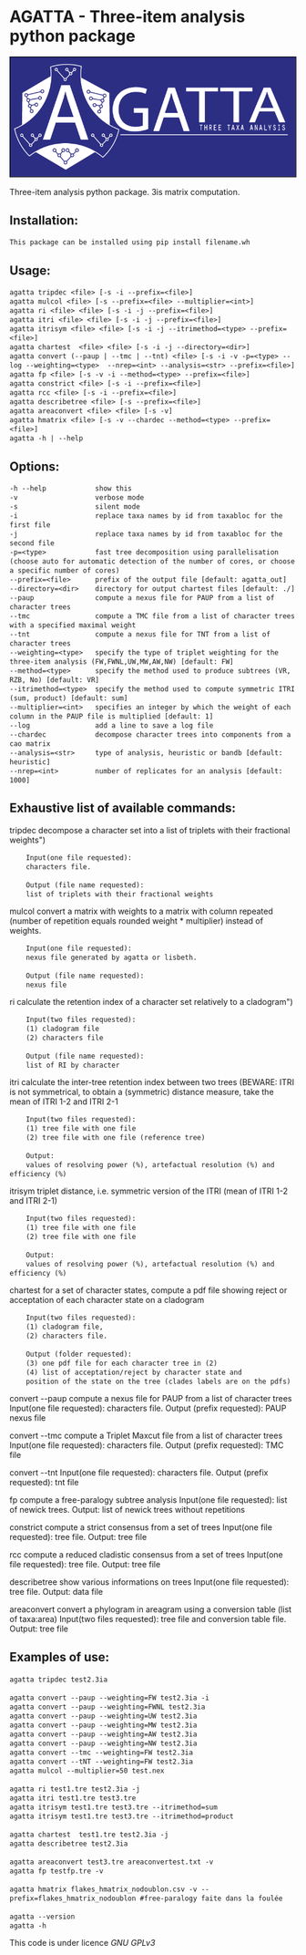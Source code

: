 # AGATTA - Three-item analysis python package

![alt text](https://github.com/VRineau/agatta/blob/main/agatta/agatta.png?raw=true)

Three-item analysis python package. 3is matrix computation.

## Installation:
	This package can be installed using pip install filename.wh


## Usage:    
    agatta tripdec <file> [-s -i --prefix=<file>]
    agatta mulcol <file> [-s --prefix=<file> --multiplier=<int>]
    agatta ri <file> <file> [-s -i -j --prefix=<file>]
    agatta itri <file> <file> [-s -i -j --prefix=<file>]
    agatta itrisym <file> <file> [-s -i -j --itrimethod=<type> --prefix=<file>]
    agatta chartest  <file> <file> [-s -i -j --directory=<dir>]
    agatta convert (--paup | --tmc | --tnt) <file> [-s -i -v -p=<type> --log --weighting=<type>  --nrep=<int> --analysis=<str> --prefix=<file>]
    agatta fp <file> [-s -v -i --method=<type> --prefix=<file>]
    agatta constrict <file> [-s -i --prefix=<file>]
    agatta rcc <file> [-s -i --prefix=<file>]
    agatta describetree <file> [-s --prefix=<file>]
    agatta areaconvert <file> <file> [-s -v]
    agatta hmatrix <file> [-s -v --chardec --method=<type> --prefix=<file>]
    agatta -h | --help

## Options:
    -h --help            show this
    -v                   verbose mode
    -s                   silent mode
    -i                   replace taxa names by id from taxabloc for the first file
    -j                   replace taxa names by id from taxabloc for the second file
    -p=<type>            fast tree decomposition using parallelisation (choose auto for automatic detection of the number of cores, or choose a specific number of cores)
    --prefix=<file>      prefix of the output file [default: agatta_out]
    --directory=<dir>    directory for output chartest files [default: ./]
    --paup               compute a nexus file for PAUP from a list of character trees 
    --tmc                compute a TMC file from a list of character trees with a specified maximal weight
    --tnt                compute a nexus file for TNT from a list of character trees 
    --weighting=<type>   specify the type of triplet weighting for the three-item analysis (FW,FWNL,UW,MW,AW,NW) [default: FW]
    --method=<type>      specify the method used to produce subtrees (VR, RZB, No) [default: VR]
    --itrimethod=<type>  specify the method used to compute symmetric ITRI (sum, product) [default: sum]
    --multiplier=<int>   specifies an integer by which the weight of each column in the PAUP file is multiplied [default: 1]
    --log                add a line to save a log file
    --chardec            decompose character trees into components from a cao matrix
    --analysis=<str>     type of analysis, heuristic or bandb [default: heuristic]
    --nrep=<int>         number of replicates for an analysis [default: 1000]

 
## Exhaustive list of available commands:

tripdec		decompose a character set into a list of triplets with their fractional weights")
		
		Input(one file requested): 
		characters file. 

		Output (file name requested): 
		list of triplets with their fractional weights


mulcol        convert a matrix with weights to a matrix with column repeated (number of repetition equals rounded weight * multiplier) instead of weights.

		Input(one file requested): 
		nexus file generated by agatta or lisbeth. 

		Output (file name requested): 
		nexus file

ri   	 	calculate the retention index of a character set relatively to a cladogram")
		
		Input(two files requested): 
		(1) cladogram file
		(2) characters file
		
		Output (file name requested): 
		list of RI by character

itri		calculate the inter-tree retention index between two trees (BEWARE: ITRI is not symmetrical, to
		obtain a (symmetric) distance measure, take the mean of ITRI 1-2 and ITRI 2-1

		Input(two files requested): 
		(1) tree file with one file
		(2) tree file with one file (reference tree)

		Output:
		values of resolving power (%), artefactual resolution (%) and efficiency (%)

itrisym   triplet distance, i.e. symmetric version of the ITRI (mean of ITRI 1-2 and ITRI 2-1)

		Input(two files requested): 
		(1) tree file with one file
		(2) tree file with one file

		Output:
		values of resolving power (%), artefactual resolution (%) and efficiency (%)
		
chartest   	for a set of character states, compute a pdf file showing reject or acceptation of each character state on a cladogram
		
		Input(two files requested): 
		(1) cladogram file, 
		(2) characters file. 

		Output (folder requested): 
		(3) one pdf file for each character tree in (2)
		(4) list of acceptation/reject by character state and 
		position of the state on the tree (clades labels are on the pdfs)

convert --paup  compute a nexus file for PAUP from a list of character trees
		Input(one file requested): characters file. Output (prefix requested): PAUP nexus file


convert --tmc   compute a Triplet Maxcut file from a list of character trees
		Input(one file requested): characters file. Output (prefix requested): TMC file

convert --tnt
		Input(one file requested): characters file. Output (prefix requested): tnt file


fp     compute a free-paralogy subtree analysis
		Input(one file requested): list of newick trees. Output: list of newick trees without repetitions

constrict          compute a strict consensus from a set of trees
		Input(one file requested): tree file. Output: tree file

rcc                compute a reduced cladistic consensus from a set of trees
		Input(one file requested): tree file. Output: tree file

describetree show various informations on trees
		Input(one file requested): tree file. Output: data file
 
 areaconvert convert a phylogram in areagram using a conversion table (list of taxa:area)
 		Input(two files requested): tree file and conversion table file. Output: tree file


## Examples of use:

    agatta tripdec test2.3ia

    agatta convert --paup --weighting=FW test2.3ia -i 
    agatta convert --paup --weighting=FWNL test2.3ia    
    agatta convert --paup --weighting=UW test2.3ia
    agatta convert --paup --weighting=MW test2.3ia        
    agatta convert --paup --weighting=AW test2.3ia    
    agatta convert --paup --weighting=NW test2.3ia    
    agatta convert --tmc --weighting=FW test2.3ia
    agatta convert --tNT --weighting=FW test2.3ia
    agatta mulcol --multiplier=50 test.nex

	agatta ri test1.tre test2.3ia -j
    agatta itri test1.tre test3.tre
    agatta itrisym test1.tre test3.tre --itrimethod=sum
    agatta itrisym test1.tre test3.tre --itrimethod=product
	
    agatta chartest  test1.tre test2.3ia -j
    agatta describetree test2.3ia

    agatta areaconvert test3.tre areaconvertest.txt -v
    agatta fp testfp.tre -v

	agatta hmatrix flakes_hmatrix_nodoublon.csv -v --prefix=flakes_hmatrix_nodoublon #free-paralogy faite dans la foulée

    agatta --version
    agatta -h

This code is under licence *GNU GPLv3*

















